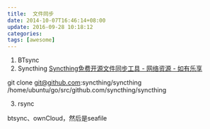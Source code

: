 ```yaml
---
title:  文件同步
date: 2014-10-07T16:46:14+08:00
update: 2016-09-28 10:18:12
categories:
tags: [awesome]
---
```

1. BTsync
2. Syncthing
[Syncthing免费开源文件同步工具 - 网络资源 - 如有乐享](http://51.ruyo.net/p/2859.html)

git clone git@github.com:syncthing/syncthing /home/ubuntu/go/src/github.com/syncthing/syncthing

3. rsync

btsync、ownCloud，然后是seafile
